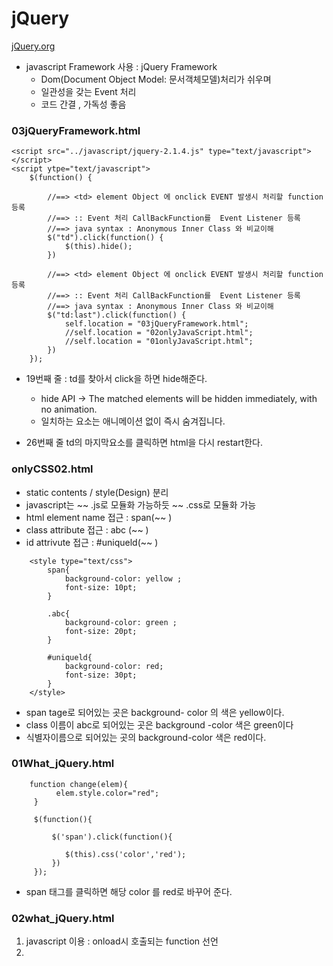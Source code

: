 # jQuery

<a href="https://jquery.com/">jQuery.org</a>

- javascript Framework 사용 : jQuery Framework
  - Dom(Document Object Model: 문서객체모델)처리가 쉬우며
  - 일관성을 갖는 Event 처리
  - 코드 간결 , 가독성 좋음

### 03jQueryFramework.html
```
<script src="../javascript/jquery-2.1.4.js" type="text/javascript"></script>
<script ytpe="text/javascript">
	$(function() {
		
		//==> <td> element Object 에 onclick EVENT 발생시 처리할 function 등록
		//==> :: Event 처리 CallBackFunction를  Event Listener 등록   
		//==> java syntax : Anonymous Inner Class 와 비교이해 
		$("td").click(function() {
			$(this).hide();
		})
		
		//==> <td> element Object 에 onclick EVENT 발생시 처리할 function 등록
		//==> :: Event 처리 CallBackFunction를  Event Listener 등록   
		//==> java syntax : Anonymous Inner Class 와 비교이해 
		$("td:last").click(function() {
			self.location = "03jQueryFramework.html";	
			//self.location = "02onlyJavaScript.html";
			//self.location = "01onlyJavaScript.html";
		})
	});
```
- 19번째 줄 : td를 찾아서 click을 하면 hide해준다.
  - hide API -> The matched elements will be hidden immediately, with no animation.
  - 일치하는 요소는 애니메이션 없이 즉시 숨겨집니다.

- 26번째 줄 td의 마지막요소를 클릭하면 html을 다시 restart한다.

### onlyCSS02.html
- static contents / style(Design) 분리
- javascript는 ~~ .js로 모듈화 가능하듯 ~~ .css로 모듈화 가능
- html element name 접근 : span(~~ )
- class attribute 접근 : abc (~~ )
- id attrivute 접근 : #uniqueld(~~ )
```
	<style type="text/css">
		span{
			background-color: yellow ; 
			font-size: 10pt;
		}
		
		.abc{
			background-color: green ; 
			font-size: 20pt;
		}
		
		#uniqueld{
			background-color: red;
			font-size: 30pt;
		}
	</style>
```
- span tage로 되어있는 곳은 background- color 의 색은 yellow이다.
- class 이름이 abc로 되어있는 곳은 background -color 색은 green이다
- 식별자이름으로 되어있는 곳의 background-color 색은 red이다.

### 01What_jQuery.html
```
 	function change(elem){
	 	  elem.style.color="red";
	 }
	
	 $(function(){

		 $('span').click(function(){

			$(this).css('color','red');
		 })
	 });
```
- span 태그를 클릭하면 해당 color 를 red로 바꾸어 준다.

### 02what_jQuery.html
1. javascript 이용 : onload시 호출되는 function 선언
2. 

